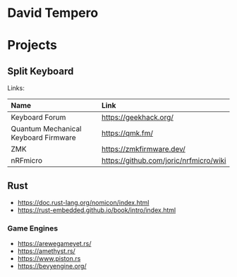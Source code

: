 # David Tempero

# Projects

## Split Keyboard

Links:

| Name                                 | Link                                   |
| :----------------------------------- | :------------------------------------- |
| Keyboard Forum                       | https://geekhack.org/                  |
| Quantum Mechanical Keyboard Firmware | https://qmk.fm/                        |
| ZMK                                  | https://zmkfirmware.dev/               |
| nRFmicro                             | https://github.com/joric/nrfmicro/wiki |

## Rust

* https://doc.rust-lang.org/nomicon/index.html
* https://rust-embedded.github.io/book/intro/index.html

### Game Engines

* https://arewegameyet.rs/
* https://amethyst.rs/
* https://www.piston.rs
* https://bevyengine.org/
 
